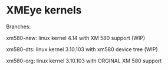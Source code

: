 # XMEye kernels
Branches:

xm580-new: linux kernel 4.14 with XM 580 support (WIP)

xm580-dts: linux kernel 3.10.103 with xm580 device tree (WIP)

xm580-org: linux kernel 3.10.103 with ORGINAL XM 580 support
